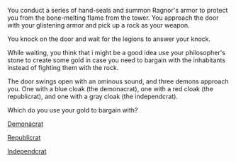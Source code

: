 You conduct a series of hand-seals and summon Ragnor's armor to protect you from the bone-melting flame from the tower.
You approach the door with your glistening armor and pick up a rock as your weapon.

You knock on the door and wait for the legions to answer your knock.

While waiting, you think that i might be a good idea use your philosopher's stone
to create some gold in case you need to bargain with the inhabitants instead
of fighting them with the rock.

The door swings open with an ominous sound, and three demons approach you.
One with a blue cloak (the demonacrat), one with a red cloak (the republicrat),
and one with a gray cloak (the independcrat).

Which do you use your gold to bargain with?

[Demonacrat](demonacrat/demonacrat.md)

[Republicrat](republicrat/republicrat.md)

[Independcrat](independcrat/independcrat.md)

